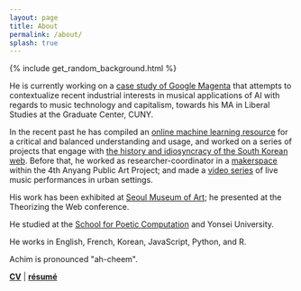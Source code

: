 ```yaml
---
layout: page
title: About
permalink: /about/
splash: true
---
```


{% include get_random_background.html %}

He is currently working on a [case study of Google Magenta](https://www.are.na/achim-koh/music-art-ai) that attempts to contextualize recent industrial interests in musical applications of AI with regards to music technology and capitalism, towards his MA in Liberal Studies at the Graduate Center, CUNY. 

In the recent past he has compiled an [online machine learning resource](http://criticalml.net/) for a critical and balanced understanding and usage, and worked on a series of projects that engage with [the history and idiosyncracy of the South Korean web](http://k-www.kr/en). Before that, he worked as researcher-coordinator in a [makerspace](https://4.apap.or.kr/en/makinglab/) within the 4th Anyang Public Art Project; and made a [video series](http://recandplay.net/) of live music performances in urban settings.

His work has been exhibited at [Seoul Museum of Art](http://mediacityseoul.kr/2016/en/project/e-roon-kang-achim-koh-wonyoung-so); he presented at the Theorizing the Web conference.

He studied at the [School for Poetic Computation](http://sfpc.io/) and Yonsei University.

He works in English, French, Korean, JavaScript, Python, and R.

Achim is pronounced "ah-cheem".

__[CV](/assets/Koh-CV.pdf)__ \| __[résumé](/assets/Koh-resume.pdf)__
